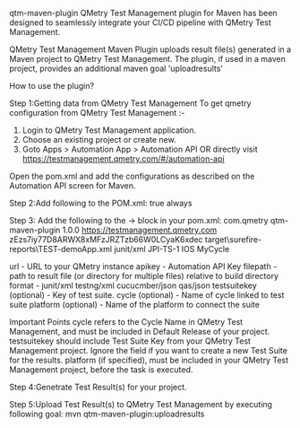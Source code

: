 qtm-maven-plugin
QMetry Test Management plugin for Maven has been designed to seamlessly integrate your CI/CD pipeline with QMetry Test Management.

QMetry Test Management Maven Plugin uploads result file(s) generated in a Maven project to QMetry Test Management. The plugin, if used in a maven project, provides an additional maven goal 'uploadresults'

How to use the plugin?

Step 1:Getting data from QMetry Test Management
To get qmetry configuration from QMetry Test Management :-

1) Login to QMetry Test Management application.
2) Choose an existing project or create new.
3) Goto Apps > Automation App > Automation API
OR directly visit https://testmanagement.qmetry.com/#/automation-api

Open the pom.xml and add the configurations as described on the Automation API screen for Maven. 

Step 2:Add following to the POM.xml:
<pluginRepositories>
    <pluginRepository>
        <id></id>
        <url></url>
        <snapshots>
            <enabled>true</enabled>
            <updatePolicy>always</updatePolicy>
        </snapshots>
    </pluginRepository>
</pluginRepositories>

Step 3: Add the following to the <build> -> <plugins> block in your pom.xml:
<plugin>
	<groupId>com.qmetry</groupId>
	<artifactId>qtm-maven-plugin</artifactId>
	<version>1.0.0</version>
	<configuration>
		<url>https://testmanagement.qmetry.com</url>
		<apikey>zEzs7iy77D8ARWX8xMFzJRZTzb66W0LCyaK6xdec</apikey>
		<filepath>target\surefire-reports\TEST-demoApp.xml</filepath>
		<format>junit/xml</format>
		<testsuitekey>JPI-TS-1</testsuitekey>
		<platform>IOS</platform>
		<cycle>MyCycle</cycle>
	</configuration>
</plugin>

url - URL to your QMetry instance
apikey - Automation API Key
filepath - path to result file (or directory for multiple files) relative to build directory
format - junit/xml testng/xml cucucmber/json qas/json
testsuitekey (optional) - Key of test suite.
cycle (optional) - Name of cycle linked to test suite
platform (optional) - Name of the platform to connect the suite

Important Points
cycle refers to the Cycle Name in QMetry Test Management, and must be included in Default Release of your project.
testsuitekey should include Test Suite Key from your QMetry Test Management project. Ignore the field if you want to create a new Test Suite for the results.
platform (if specified), must be included in your QMetry Test Management project, before the task is executed.

Step 4:Genetrate Test Result(s) for your project.

Step 5:Upload Test Result(s) to QMetry Test Management by executing following goal:
mvn qtm-maven-plugin:uploadresults 
